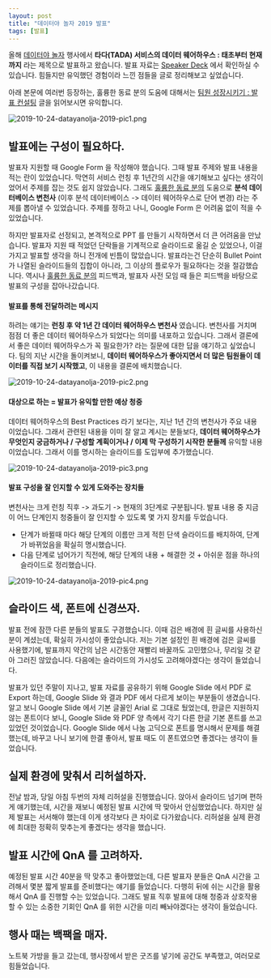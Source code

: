 ```yaml
---
layout: post
title: "데이터야 놀자 2019 발표"
tags: [발표]
---
```


올해 [데이터야 놀자](https://datayanolja.github.io) 행사에서 **타다(TADA) 서비스의 데이터 웨어하우스 : 태초부터 현재까지** 라는 제목으로 발표하고 왔습니다. 발표 자료는 [Speaker Deck](https://speakerdeck.com/vcnc/tada-tada-seobiseuyi-deiteo-weeohauseu-taecobuteo-hyeonjaeggaji) 에서 확인하실 수 있습니다. 힘들지만 유익했던 경험이라 느낀 점들을 글로 정리해보고 싶었습니다. 

아래 본문에 여러번 등장하는, 훌륭한 동료 분의 도움에 대해서는 [팀원 성장시키기 : 발표 컨설팅](https://zzsza.github.io/diary/2019/10/20/helping-presentation/) 글을 읽어보시면 유익합니다.

![2019-10-24-datayanolja-2019-pic1.png](https://raw.githubusercontent.com/chang12/chang12.github.io/master/images/2019-10-20-datayanolja-2019-pic1.png)

## 발표에는 구성이 필요하다.

발표자 지원할 때 Google Form 을 작성해야 했습니다. 그때 발표 주제와 발표 내용을 적는 란이 있었습니다. 막연히 서비스 런칭 후 1년간의 시간을 얘기해보고 싶다는 생각이었어서 주제를 잡는 것도 쉽지 않았습니다. 그래도 [훌륭한 동료 분의](https://zzsza.github.io) 도움으로 **분석 데이터베이스 변천사** (이후 분석 데이터베이스 -> 데이터 웨어하우스로 단어 변경) 라는 주제를 뽑아낼 수 있었습니다. 주제를 정하고 나니, Google Form 은 어려움 없이 적을 수 있었습니다.

하지만 발표자로 선정되고, 본격적으로 PPT 를 만들기 시작하면서 더 큰 어려움을 만났습니다. 발표자 지원 때 적었던 단락들을 기계적으로 슬라이드로 옮길 순 있었으나, 이걸 가지고 발표할 생각을 하니 전개에 빈틈이 많았습니다. 발표라는건 단순히 Bullet Point 가 나열된 슬라이드들의 집합이 아니라, 그 이상의 플로우가 필요하다는 것을 절감했습니다. 역시나 [훌륭한 동료 분의](https://zzsza.github.io) 피드백과, 발표자 사전 모임 때 들은 피드백을 바탕으로 발표의 구성을 잡아나갔습니다.

#### 발표를 통해 전달하려는 메시지

하려는 얘기는 **런칭 후 약 1년 간 데이터 웨어하우스 변천사** 였습니다. 변천사를 거치며 점점 더 좋은 데이터 웨어하우스가 되었다는 의미를 내포하고 있습니다. 그래서 결론에서 좋은 데이터 웨어하우스가 꼭 필요한가? 라는 질문에 대한 답을 얘기하고 싶었습니다. 팀의 지난 시간을 돌이켜보니, **데이터 웨어하우스가 좋아지면서 더 많은 팀원들이 데이터를 직접 보기 시작했고**, 이 내용을 결론에 배치했습니다.

![2019-10-24-datayanolja-2019-pic2.png](https://raw.githubusercontent.com/chang12/chang12.github.io/master/images/2019-10-20-datayanolja-2019-pic2.png)

#### 대상으로 하는 = 발표가 유익할 만한 예상 청중

데이터 웨어하우스의 Best Practices 라기 보다는, 지난 1년 간의 변천사가 주요 내용이었습니다. 그래서 관련된 내용을 이미 잘 알고 계시는 분들보다, **데이터 웨어하우스가 무엇인지 궁금하거나 / 구성할 계획이거나 / 이제 막 구성하기 시작한 분들께** 유익할 내용이었습니다. 그래서 이를 명시하는 슬라이드를 도입부에 추가했습니다.

![2019-10-24-datayanolja-2019-pic3.png](https://raw.githubusercontent.com/chang12/chang12.github.io/master/images/2019-10-20-datayanolja-2019-pic3.png)

#### 발표 구성을 잘 인지할 수 있게 도와주는 장치들

변천사는 크게 런칭 직후 -> 과도기 -> 현재의 3단계로 구분됩니다. 발표 내용 중 지금이 어느 단계인지 청중들이 잘 인지할 수 있도록 몇 가지 장치를 두었습니다.

- 단계가 바뀔때 마다 해당 단계의 이름만 크게 적힌 단색 슬라이드를 배치하여, 단계가 바뀌었음을 확실히 명시했습니다.
- 다음 단계로 넘어가기 직전에, 해당 단계의 내용 + 해결한 것 + 아쉬운 점을 하나의 슬라이드로 정리했습니다.

![2019-10-24-datayanolja-2019-pic4.png](https://raw.githubusercontent.com/chang12/chang12.github.io/master/images/2019-10-20-datayanolja-2019-pic4.png)

## 슬라이드 색, 폰트에 신경쓰자.

발표 전에 잠깐 다른 분들의 발표도 구경했습니다. 이때 검은 배경에 흰 글씨를 사용하신 분이 계셨는데, 확실히 가시성이 좋았습니다. 저는 기본 설정인 흰 배경에 검은 글씨를 사용했기에, 발표까지 약간의 남은 시간동안 재빨리 바꿀까도 고민했으나, 무리일 것 같아 그러진 않았습니다. 다음에는 슬라이드의 가시성도 고려해야겠다는 생각이 들었습니다.

발표가 있던 주말이 지나고, 발표 자료를 공유하기 위해 Google Slide 에서 PDF 로 Export 하는데, Google Slide 와 결과 PDF 에서 다르게 보이는 부분들이 생겼습니다. 알고 보니 Google Slide 에서 기본 글꼴인 Arial 로 그대로 뒀었는데, 한글은 지원하지 않는 폰트이다 보니, Google Slide 와 PDF 양 측에서 각기 다른 한글 기본 폰트를 쓰고 있었던 것이었습니다. Google Slide 에서 나눔 고딕으로 폰트를 명시해서 문제를 해결했는데, 바꾸고 나니 보기에 한결 좋아서, 발표 때도 이 폰트였으면 좋겠다는 생각이 들었습니다.

## 실제 환경에 맞춰서 리허설하자.

전날 밤과, 당일 아침 두번의 자체 리허설을 진행했습니다. 앉아서 슬라이드 넘기며 편하게 얘기했는데, 시간을 재보니 예정된 발표 시간에 딱 맞아서 안심했었습니다. 하지만 실제 발표는 서서해야 했는데 이게 생각보다 큰 차이로 다가왔습니다. 리허설을 실제 환경에 최대한 정확히 맞추는게 좋겠다는 생각을 했습니다.

## 발표 시간에 QnA 를 고려하자.

예정된 발표 시간 40분을 딱 맞추고 좋아했었는데, 다른 발표자 분들은 QnA 시간을 고려해서 몇분 짧게 발표를 준비했다는 얘기를 들었습니다. 다행히 뒤에 쉬는 시간을 활용해서 QnA 를 진행할 수는 있었습니다. 그래도 발표 직후 발표에 대해 청중과 상호작용할 수 있는 소중한 기회인 QnA 를 위한 시간을 미리 빼놔야겠다는 생각이 들었습니다.

## 행사 때는 백팩을 매자.

노트북 가방을 들고 갔는데, 행사장에서 받은 굿즈를 넣기에 공간도 부족했고, 여러모로 힘들었습니다.
